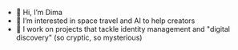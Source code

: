 - 👋 Hi, I’m Dima
- 👀 I’m interested in space travel and AI to help creators  
- 💞️ I work on projects that tackle identity management and "digital discovery" (so cryptic, so mysterious)  

<!---
Dimadur/Dimadur is a ✨ special ✨ repository because its `README.md` (this file) appears on your GitHub profile.
You can click the Preview link to take a look at your changes.
--->
